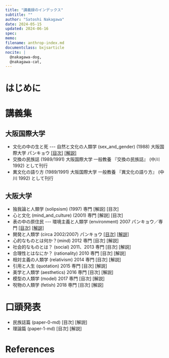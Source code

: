 ```yaml
---
title: "講義録のインデックス"
subtitle: ""
author: "Satoshi Nakagawa"
date: 2024-05-15
updated: 2024-06-16
spec: 
memo: 
filename: anthrop-index.md
documentclass: bxjsarticle
nocite: |
  @nakagawa-dog,
  @nakagawa-cat,
---
```


# はじめに

# 講義集

## 大阪国際大学

- 文化の中の生と死 --- 自然と文化の人類学
  (sex_and_gender) (1988) 大阪国際大学
  パンキョウ
  [[目次]](http://www.merapano.net/~satoshi/anthrop/class-md/sex_and_gender/index.html)
  [[解説]](http://www.merapano.net/~satoshi/anthrop/class-md/sex_and_gender/README.html)
- 交換の民族誌 (1989/1991) 大阪国際大学
  一般教養
  『交換の民族誌』<!---[@nakagawa-dog]--> (中川 1992)
  として刊行
- 異文化の語り方 (1989/1991) 大阪国際大学
  一般教養
  『異文化の語り方』<!---[@nakagawa-cat]--> (中川 1992)
  として刊行
  
## 大阪大学
  
- 独我論と人類学 (solipsism) (1997) 専門 [解説] [目次]
- 心と文化 (mind_and_culture) (2001) 専門 [解説] [目次]
- 表の中の原住民 --- 
  環境主義と人類学 (environment) 2007 パンキョウ／専門
  [[目次]](http://www.merapano.net/~satoshi/anthrop/class-md/environment/index.html)
  [[解説]](http://www.merapano.net/~satoshi/anthrop/class-md/environment/README.html)
- 開発と人類学 (circa 2002/2007) パンキョウ
  [[目次]](http://www.merapano.net/~satoshi/anthrop/class-md/development/index.html)
  [[解説]](http://www.merapano.net/~satoshi/anthrop/class-md/development/README.html)
- 心的なものとは何か？(mind)  2012 専門 [目次] [解説]
- 社会的なものとは？ (social) 2011、2013 専門 [目次] [解説]
- 合理性とはなにか？ (rationality) 2010 専門 [目次] [解説]
- 相対主義の人類学 (relativism)  2014 専門 [目次] [解説]
- 引用と人生 (quotation) 2015 専門 [目次] [解説]
- 美学と人類学 (aesthetics)  2016 専門 [目次] [解説]
- 模型の人類学 (model)  2017 専門 [目次] [解説]
- 呪物の人類学 (fetish)  2018 専門 [目次] [解説]

# 口頭発表

- 民族誌篇 (paper-0-md)  [目次] [解説]
- 理論篇 (paper-1-md)  [目次] [解説]

# References
